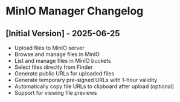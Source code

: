 # MinIO Manager Changelog

## [Initial Version] - 2025-06-25

- Upload files to MinIO server
- Browse and manage files in MinIO
- List and manage files in MinIO buckets
- Select files directly from Finder
- Generate public URLs for uploaded files
- Generate temporary pre-signed URLs with 1-hour validity
- Automatically copy file URLs to clipboard after upload (optional)
- Support for viewing file previews